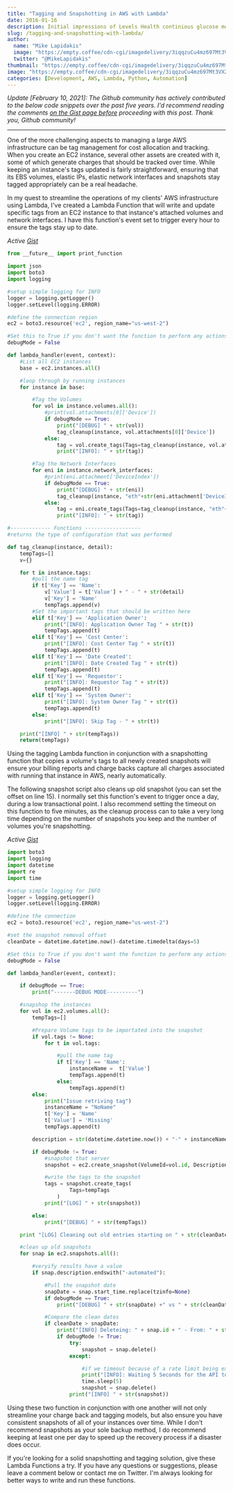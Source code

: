 ```yaml
---
title: "Tagging and Snapshotting in AWS with Lambda"
date: 2016-01-16
description: Initial impressions of Levels Health continious glucose monitoring to improve metabolic health
slug: /tagging-and-snapshotting-with-lambda/
author:
  name: "Mike Lapidakis"
  image: "https://empty.coffee/cdn-cgi/imagedelivery/3iqqzuCu4mz697Mt3VX2wA/69194722-6f88-4268-402b-a24f5c3daf00/tiny"
  twitter: "@MikeLapidakis"
thumbnail: "https://empty.coffee/cdn-cgi/imagedelivery/3iqqzuCu4mz697Mt3VX2wA/ab5c99d9-58df-4e61-eb6a-a048e855fe00/thumbnail"
image: "https://empty.coffee/cdn-cgi/imagedelivery/3iqqzuCu4mz697Mt3VX2wA/ab5c99d9-58df-4e61-eb6a-a048e855fe00/hero"
categories: [Development, AWS, Lambda, Python, Automation]
---
```


_Update [February 10, 2021]: The Github community has actively contributed to the below code snippets over the past five years. I'd recommend reading the comments [on the Gist page before](https://gist.github.com/mlapida/931c03cce1e9e43f147b#file-ec2-tag-assets-lambda-py) proceeding with this post. Thank you, Github community!_

---

One of the more challenging aspects to managing a large AWS infrastructure can be tag management for cost allocation and tracking. When you create an EC2 instance, several other assets are created with it, some of which generate charges that should be tracked over time. While keeping an instance's tags updated is fairly straightforward, ensuring that its EBS volumes, elastic IPs, elastic network interfaces and snapshots stay tagged appropriately can be a real headache.

In my quest to streamline the operations of my clients' AWS infrastructure using Lambda, I've created a Lambda Function that will write and update specific tags from an EC2 instance to that instance's attached volumes and network interfaces. I have this function's event set to trigger every hour to ensure the tags stay up to date.

_Active [Gist](https://gist.github.com/mlapida/931c03cce1e9e43f147b#file-ec2-tag-assets-lambda-py)_

```python
from __future__ import print_function

import json
import boto3
import logging

#setup simple logging for INFO
logger = logging.getLogger()
logger.setLevel(logging.ERROR)

#define the connection region
ec2 = boto3.resource('ec2', region_name="us-west-2")

#Set this to True if you don't want the function to perform any actions
debugMode = False

def lambda_handler(event, context):
    #List all EC2 instances
    base = ec2.instances.all()

    #loop through by running instances
    for instance in base:

        #Tag the Volumes
        for vol in instance.volumes.all():
            #print(vol.attachments[0]['Device'])
            if debugMode == True:
                print("[DEBUG] " + str(vol))
                tag_cleanup(instance, vol.attachments[0]['Device'])
            else:
                tag = vol.create_tags(Tags=tag_cleanup(instance, vol.attachments[0]['Device']))
                print("[INFO]: " + str(tag))

        #Tag the Network Interfaces
        for eni in instance.network_interfaces:
            #print(eni.attachment['DeviceIndex'])
            if debugMode == True:
                print("[DEBUG] " + str(eni))
                tag_cleanup(instance, "eth"+str(eni.attachment['DeviceIndex']))
            else:
                tag = eni.create_tags(Tags=tag_cleanup(instance, "eth"+str(eni.attachment['DeviceIndex'])))
                print("[INFO]: " + str(tag))

#------------- Functions ------------------
#returns the type of configuration that was performed

def tag_cleanup(instance, detail):
    tempTags=[]
    v={}

    for t in instance.tags:
        #pull the name tag
        if t['Key'] == 'Name':
            v['Value'] = t['Value'] + " - " + str(detail)
            v['Key'] = 'Name'
            tempTags.append(v)
        #Set the important tags that should be written here
        elif t['Key'] == 'Application Owner':
            print("[INFO]: Application Owner Tag " + str(t))
            tempTags.append(t)
        elif t['Key'] == 'Cost Center':
            print("[INFO]: Cost Center Tag " + str(t))
            tempTags.append(t)
        elif t['Key'] == 'Date Created':
            print("[INFO]: Date Created Tag " + str(t))
            tempTags.append(t)
        elif t['Key'] == 'Requestor':
            print("[INFO]: Requestor Tag " + str(t))
            tempTags.append(t)
        elif t['Key'] == 'System Owner':
            print("[INFO]: System Owner Tag " + str(t))
            tempTags.append(t)
        else:
            print("[INFO]: Skip Tag - " + str(t))

    print("[INFO] " + str(tempTags))
    return(tempTags)
```

Using the tagging Lambda function in conjunction with a snapshotting function that copies a volume's tags to all newly created snapshots will ensure your billing reports and charge backs capture all charges associated with running that instance in AWS, nearly automatically.

The following snapshot script also cleans up old snapshot (you can set the offset on line 15). I normally set this function's event to trigger once a day, during a low transactional point. I also recommend setting the timeout on this function to five minutes, as the cleanup process can to take a very long time depending on the number of snapshots you keep and the number of volumes you're snapshotting.

_Active [Gist](https://gist.github.com/mlapida/770aba3ad3be76f6b31f#file-ec2-snapshot-lambda-py)_

```python
import boto3
import logging
import datetime
import re
import time

#setup simple logging for INFO
logger = logging.getLogger()
logger.setLevel(logging.ERROR)

#define the connection
ec2 = boto3.resource('ec2', region_name="us-west-2")

#set the snapshot removal offset
cleanDate = datetime.datetime.now()-datetime.timedelta(days=5)

#Set this to True if you don't want the function to perform any actions
debugMode = False

def lambda_handler(event, context):

    if debugMode == True:
        print("-------DEBUG MODE----------")

    #snapshop the instances
    for vol in ec2.volumes.all():
        tempTags=[]

        #Prepare Volume tags to be importated into the snapshot
        if vol.tags != None:
            for t in vol.tags:

                #pull the name tag
                if t['Key'] == 'Name':
                    instanceName =  t['Value']
                    tempTags.append(t)
                else:
                    tempTags.append(t)
        else:
            print("Issue retriving tag")
            instanceName = "NoName"
            t['Key'] = 'Name'
            t['Value'] = 'Missing'
            tempTags.append(t)

        description = str(datetime.datetime.now()) + "-" + instanceName + "-" + vol.id + "-automated"

        if debugMode != True:
            #snapshot that server
            snapshot = ec2.create_snapshot(VolumeId=vol.id, Description=description)

            #write the tags to the snapshot
            tags = snapshot.create_tags(
                    Tags=tempTags
                )
            print("[LOG] " + str(snapshot))

        else:
            print("[DEBUG] " + str(tempTags))

    print "[LOG] Cleaning out old entries starting on " + str(cleanDate)

    #clean up old snapshots
    for snap in ec2.snapshots.all():

        #veryify results have a value
        if snap.description.endswith("-automated"):

            #Pull the snapshot date
            snapDate = snap.start_time.replace(tzinfo=None)
            if debugMode == True:
                print("[DEBUG] " + str(snapDate) +" vs " + str(cleanDate))

            #Compare the clean dates
            if cleanDate > snapDate:
                print("[INFO] Deleteing: " + snap.id + " - From: " + str(snapDate))
                if debugMode != True:
                    try:
                        snapshot = snap.delete()
                    except:

                        #if we timeout because of a rate limit being exceeded, give it a rest of a few seconds
                        print("[INFO]: Waiting 5 Seconds for the API to Chill")
                        time.sleep(5)
                        snapshot = snap.delete()
                    print("[INFO] " + str(snapshot))
```

Using these two function in conjunction with one another will not only streamline your charge back and tagging models, but also ensure you have consistent snapshots of all of your instances over time. While I don't recommend snapshots as your sole backup method, I do recommend keeping at least one per day to speed up the recovery process if a disaster does occur.

If you're looking for a solid snapshotting and tagging solution, give these Lambda Functions a try. If you have any questions or suggestions, please leave a comment below or contact me on Twitter. I'm always looking for better ways to write and run these functions.

